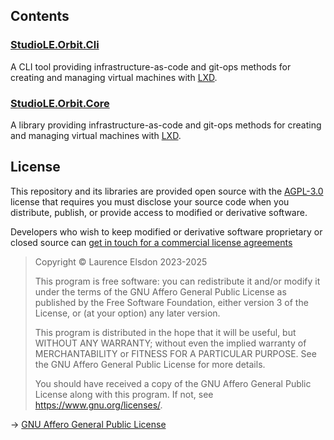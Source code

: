 ## Contents

### [StudioLE.Orbit.Cli](StudioLE.Orbit.Cli/src)

A CLI tool providing infrastructure-as-code and git-ops methods for creating and managing virtual machines with [LXD](https://canonical.com/lxd).

### [StudioLE.Orbit.Core](StudioLE.Orbit.Core/src)

A library providing infrastructure-as-code and git-ops methods for creating and managing virtual machines with [LXD](https://canonical.com/lxd).


## License

This repository and its libraries are provided open source with the [AGPL-3.0](https://www.gnu.org/licenses/agpl-3.0.en.html) license that requires you must disclose your source code when you distribute, publish, or provide access to modified or derivative software.

Developers who wish to keep modified or derivative software proprietary or closed source can [get in touch for a commercial license agreements](https://studiole.uk/contact/)

> Copyright © Laurence Elsdon 2023-2025
>
> This program is free software: you can redistribute it and/or modify it under the terms of the GNU Affero General Public License as published by the Free Software Foundation, either version 3 of the License, or (at your option) any later version.
>
> This program is distributed in the hope that it will be useful, but WITHOUT ANY WARRANTY; without even the implied warranty of MERCHANTABILITY or FITNESS FOR A PARTICULAR PURPOSE. See the GNU Affero General Public License for more details.
>
> You should have received a copy of the GNU Affero General Public License along with this program. If not, see <https://www.gnu.org/licenses/>.

→ [GNU Affero General Public License](LICENSE.md)

